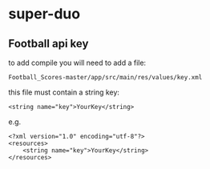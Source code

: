 # super-duo

## Football api key

to add compile you will need to add a file:
```
Football_Scores-master/app/src/main/res/values/key.xml
```
this file must contain a string key:

```
<string name="key">YourKey</string>
```

e.g.

```
<?xml version="1.0" encoding="utf-8"?>
<resources>
    <string name="key">YourKey</string>
</resources>
```
